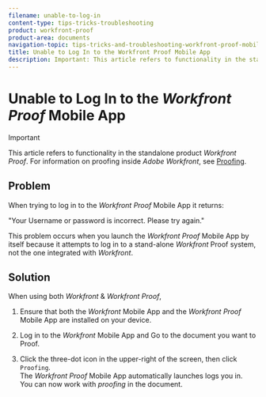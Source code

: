 ```yaml
---
filename: unable-to-log-in
content-type: tips-tricks-troubleshooting
product: workfront-proof
product-area: documents
navigation-topic: tips-tricks-and-troubleshooting-workfront-proof-mobile
title: Unable to Log In to the Workfront Proof Mobile App
description: Important: This article refers to functionality in the standalone product Workfront Proof. For information on proofing inside Adobe Workfront, see Proofing.
---
```


# Unable to Log In to the *Workfront Proof* Mobile App

>[!IMPORTANT]
>
>This article refers to functionality in the standalone product *Workfront Proof*. For information on proofing inside *Adobe Workfront*, see [Proofing](../../../review-and-approve-work/proofing/proofing.md).

## Problem

When trying to log in to the *Workfront Proof* Mobile App it returns:

"Your Username or password is incorrect. Please try again."

This problem occurs when you launch the *Workfront Proof* Mobile App by itself because it attempts to log in to a stand-alone *Workfront* Proof system, not the one integrated with *Workfront*.

## Solution

When using both *Workfront* & *Workfront Proof*,

1. Ensure that both the *Workfront* Mobile App and the *Workfront Proof* Mobile App are installed on your device.&nbsp;

1. Log in to the *Workfront* Mobile App and Go to the document you want to Proof.
1. Click the three-dot icon in the upper-right of the screen, then click `Proofing`.   
   The *Workfront Proof* Mobile App automatically launches logs you in.  
   You can now work with *proofing* in the document.

